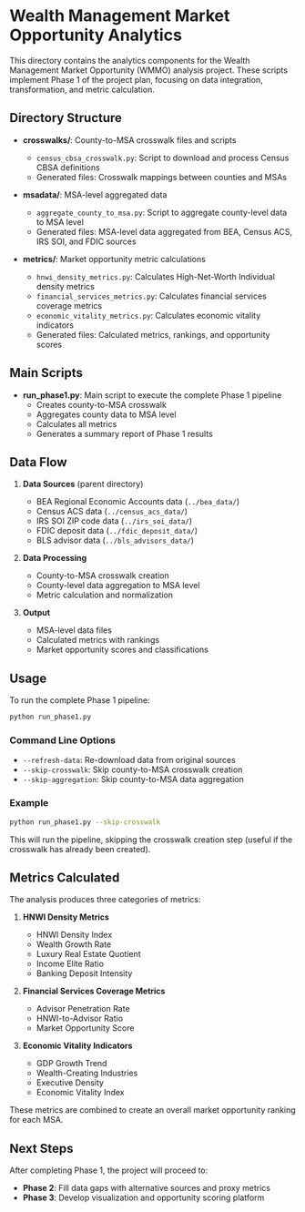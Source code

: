 # Wealth Management Market Opportunity Analytics

This directory contains the analytics components for the Wealth Management Market Opportunity (WMMO) analysis project. These scripts implement Phase 1 of the project plan, focusing on data integration, transformation, and metric calculation.

## Directory Structure

- **crosswalks/**: County-to-MSA crosswalk files and scripts
  - `census_cbsa_crosswalk.py`: Script to download and process Census CBSA definitions
  - Generated files: Crosswalk mappings between counties and MSAs

- **msadata/**: MSA-level aggregated data
  - `aggregate_county_to_msa.py`: Script to aggregate county-level data to MSA level
  - Generated files: MSA-level data aggregated from BEA, Census ACS, IRS SOI, and FDIC sources

- **metrics/**: Market opportunity metric calculations
  - `hnwi_density_metrics.py`: Calculates High-Net-Worth Individual density metrics
  - `financial_services_metrics.py`: Calculates financial services coverage metrics
  - `economic_vitality_metrics.py`: Calculates economic vitality indicators
  - Generated files: Calculated metrics, rankings, and opportunity scores

## Main Scripts

- **run_phase1.py**: Main script to execute the complete Phase 1 pipeline
  - Creates county-to-MSA crosswalk
  - Aggregates county data to MSA level
  - Calculates all metrics
  - Generates a summary report of Phase 1 results

## Data Flow

1. **Data Sources** (parent directory)
   - BEA Regional Economic Accounts data (`../bea_data/`)
   - Census ACS data (`../census_acs_data/`)
   - IRS SOI ZIP code data (`../irs_soi_data/`)
   - FDIC deposit data (`../fdic_deposit_data/`)
   - BLS advisor data (`../bls_advisors_data/`)

2. **Data Processing**
   - County-to-MSA crosswalk creation
   - County-level data aggregation to MSA level
   - Metric calculation and normalization

3. **Output**
   - MSA-level data files
   - Calculated metrics with rankings
   - Market opportunity scores and classifications

## Usage

To run the complete Phase 1 pipeline:

```bash
python run_phase1.py
```

### Command Line Options

- `--refresh-data`: Re-download data from original sources
- `--skip-crosswalk`: Skip county-to-MSA crosswalk creation
- `--skip-aggregation`: Skip county-to-MSA data aggregation

### Example

```bash
python run_phase1.py --skip-crosswalk
```

This will run the pipeline, skipping the crosswalk creation step (useful if the crosswalk has already been created).

## Metrics Calculated

The analysis produces three categories of metrics:

1. **HNWI Density Metrics**
   - HNWI Density Index
   - Wealth Growth Rate
   - Luxury Real Estate Quotient
   - Income Elite Ratio
   - Banking Deposit Intensity

2. **Financial Services Coverage Metrics**
   - Advisor Penetration Rate
   - HNWI-to-Advisor Ratio
   - Market Opportunity Score

3. **Economic Vitality Indicators**
   - GDP Growth Trend
   - Wealth-Creating Industries
   - Executive Density
   - Economic Vitality Index

These metrics are combined to create an overall market opportunity ranking for each MSA.

## Next Steps

After completing Phase 1, the project will proceed to:

- **Phase 2**: Fill data gaps with alternative sources and proxy metrics
- **Phase 3**: Develop visualization and opportunity scoring platform